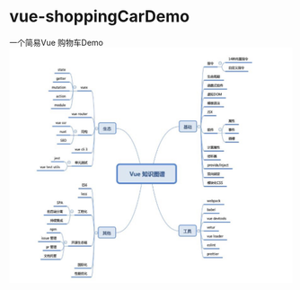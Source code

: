 # vue-shoppingCarDemo
一个简易Vue 购物车Demo
![ad](https://github.com/zy499/vue-shoppingCarDemo/blob/master/mdImages/vue%E7%9F%A5%E8%AF%86%E5%9B%BE%E8%B0%B1.jpg)